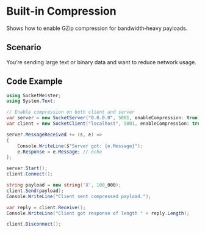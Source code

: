 # Built‑in Compression

Shows how to enable GZip compression for bandwidth‑heavy payloads.

## Scenario
You’re sending large text or binary data and want to reduce network usage.

## Code Example
```csharp
using SocketMeister;
using System.Text;

// Enable compression on both client and server
var server = new SocketServer("0.0.0.0", 5001, enableCompression: true);
var client = new SocketClient("localhost", 5001, enableCompression: true);

server.MessageReceived += (s, e) =>
{
    Console.WriteLine($"Server got: {e.Message}");
    e.Response = e.Message; // echo
};

server.Start();
client.Connect();

string payload = new string('X', 100_000);
client.Send(payload);
Console.WriteLine("Client sent compressed payload.");

var reply = client.Receive();
Console.WriteLine("Client got response of length " + reply.Length);

client.Disconnect();